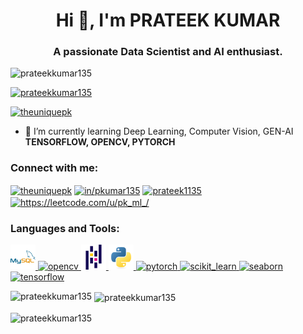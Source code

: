 <h1 align="center">Hi 👋, I'm PRATEEK KUMAR</h1>
<h3 align="center">A passionate Data Scientist and AI enthusiast.</h3>

<p align="left"> <img src="https://komarev.com/ghpvc/?username=prateekkumar135&label=Profile%20views&color=0e75b6&style=flat" alt="prateekkumar135" /> </p>

<p align="left"> <a href="https://github.com/ryo-ma/github-profile-trophy"><img src="https://github-profile-trophy.vercel.app/?username=prateekkumar135" alt="prateekkumar135" /></a> </p>

<p align="left"> <a href="https://twitter.com/theuniquepk" target="blank"><img src="https://img.shields.io/twitter/follow/theuniquepk?logo=twitter&style=for-the-badge" alt="theuniquepk" /></a> </p>

- 🌱 I’m currently learning Deep Learning, Computer Vision, GEN-AI **TENSORFLOW, OPENCV, PYTORCH**

<h3 align="left">Connect with me:</h3>
<p align="left">
<a href="https://twitter.com/theuniquepk" target="blank"><img align="center" src="https://raw.githubusercontent.com/rahuldkjain/github-profile-readme-generator/master/src/images/icons/Social/twitter.svg" alt="theuniquepk" height="30" width="40" /></a>
<a href="https://linkedin.com/in/in/pkumar135" target="blank"><img align="center" src="https://raw.githubusercontent.com/rahuldkjain/github-profile-readme-generator/master/src/images/icons/Social/linked-in-alt.svg" alt="in/pkumar135" height="30" width="40" /></a>
<a href="https://kaggle.com/prateek1135" target="blank"><img align="center" src="https://raw.githubusercontent.com/rahuldkjain/github-profile-readme-generator/master/src/images/icons/Social/kaggle.svg" alt="prateek1135" height="30" width="40" /></a>
<a href="https://www.leetcode.com/https://leetcode.com/u/pk_ml_/" target="blank"><img align="center" src="https://raw.githubusercontent.com/rahuldkjain/github-profile-readme-generator/master/src/images/icons/Social/leet-code.svg" alt="https://leetcode.com/u/pk_ml_/" height="30" width="40" /></a>
</p>

<h3 align="left">Languages and Tools:</h3>
<p align="left"> <a href="https://www.mysql.com/" target="_blank" rel="noreferrer"> <img src="https://raw.githubusercontent.com/devicons/devicon/master/icons/mysql/mysql-original-wordmark.svg" alt="mysql" width="40" height="40"/> </a> <a href="https://opencv.org/" target="_blank" rel="noreferrer"> <img src="https://www.vectorlogo.zone/logos/opencv/opencv-icon.svg" alt="opencv" width="40" height="40"/> </a> <a href="https://pandas.pydata.org/" target="_blank" rel="noreferrer"> <img src="https://raw.githubusercontent.com/devicons/devicon/2ae2a900d2f041da66e950e4d48052658d850630/icons/pandas/pandas-original.svg" alt="pandas" width="40" height="40"/> </a> <a href="https://www.python.org" target="_blank" rel="noreferrer"> <img src="https://raw.githubusercontent.com/devicons/devicon/master/icons/python/python-original.svg" alt="python" width="40" height="40"/> </a> <a href="https://pytorch.org/" target="_blank" rel="noreferrer"> <img src="https://www.vectorlogo.zone/logos/pytorch/pytorch-icon.svg" alt="pytorch" width="40" height="40"/> </a> <a href="https://scikit-learn.org/" target="_blank" rel="noreferrer"> <img src="https://upload.wikimedia.org/wikipedia/commons/0/05/Scikit_learn_logo_small.svg" alt="scikit_learn" width="40" height="40"/> </a> <a href="https://seaborn.pydata.org/" target="_blank" rel="noreferrer"> <img src="https://seaborn.pydata.org/_images/logo-mark-lightbg.svg" alt="seaborn" width="40" height="40"/> </a> <a href="https://www.tensorflow.org" target="_blank" rel="noreferrer"> <img src="https://www.vectorlogo.zone/logos/tensorflow/tensorflow-icon.svg" alt="tensorflow" width="40" height="40"/> </a> </p>

<p><img align="left" src="https://github-readme-stats.vercel.app/api/top-langs?username=prateekkumar135&show_icons=true&locale=en&layout=compact" alt="prateekkumar135" /></p>

<p>&nbsp;<img align="center" src="https://github-readme-stats.vercel.app/api?username=prateekkumar135&show_icons=true&locale=en" alt="prateekkumar135" /></p>

<p><img align="center" src="https://github-readme-streak-stats.herokuapp.com/?user=prateekkumar135&" alt="prateekkumar135" /></p>
